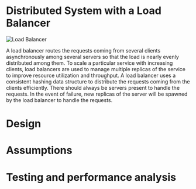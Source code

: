 # Distributed System with a Load Balancer

![Load Balancer](https://github.com/Dennis-Maigua/DS-Load-Balancer/assets/32156551/39a184e9-217b-4c3c-93f9-52b5281dcd28)

A load balancer routes the requests coming from several clients asynchronously among several servers so that the load is nearly evenly distributed among them. To scale a particular service with increasing clients, load balancers are used to manage multiple replicas of the service to improve resource utilization and throughput. A load balancer uses a consistent hashing data structure to distribute the requests coming from the clients efficiently. There should always be servers present to handle the requests. In the event of failure, new replicas of the server will be spawned by the load balancer to handle the requests.

# Design

# Assumptions

# Testing and performance analysis
